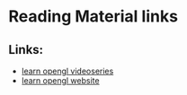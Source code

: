 # Reading Material links

## Links:
- [learn opengl videoseries](https://www.youtube.com/watch?v=XpBGwZNyUh0&list=PLPaoO-vpZnumdcb4tZc4x5Q-v7CkrQ6M-)
- [learn opengl website](https://learnopengl.com/Advanced-OpenGL/Geometry-Shader)



